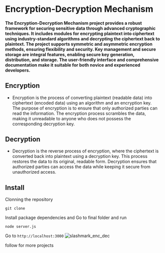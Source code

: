 # Encryption-Decryption Mechanism
#### The Encryption-Decryption Mechanism project provides a robust framework for securing sensitive data through advanced cryptographic techniques. It includes modules for encrypting plaintext into ciphertext using industry-standard algorithms and decrypting the ciphertext back to plaintext. The project supports symmetric and asymmetric encryption methods, ensuring flexibility and security. Key management and secure storage are integral features, enabling secure key generation, distribution, and storage. The user-friendly interface and comprehensive documentation make it suitable for both novice and experienced developers.

## Encryption
- Encryption is the process of converting plaintext (readable data) into ciphertext (encoded data) using an algorithm and an encryption key. The purpose of encryption is to ensure that only authorized parties can read the information. The encryption process scrambles the data, making it unreadable to anyone who does not possess the corresponding decryption key.

## Decryption
- Decryption is the reverse process of encryption, where the ciphertext is converted back into plaintext using a decryption key. This process restores the data to its original, readable form. Decryption ensures that authorized parties can access the data while keeping it secure from unauthorized access.

## Install
Clonning the repository 
```
git clone
```
Install package dependencies and Go to final folder and run
```
node server.js
```
Go to `http://localhost:3000`
![slashmark_enc_dec](https://github.com/dhranamanthan/Encryption-Decryption/assets/136963304/52b77f5b-6403-4ab5-864c-60fb7a02bb9d)


follow for more projects
